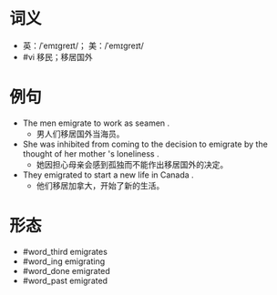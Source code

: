 # 词义
- 英：/ˈemɪɡreɪt/； 美：/ˈemɪɡreɪt/
- #vi 移民；移居国外
# 例句
- The men emigrate to work as seamen .
	- 男人们移居国外当海员。
- She was inhibited from coming to the decision to emigrate by the thought of her mother 's loneliness .
	- 她因担心母亲会感到孤独而不能作出移居国外的决定。
- They emigrated to start a new life in Canada .
	- 他们移居加拿大，开始了新的生活。
# 形态
- #word_third emigrates
- #word_ing emigrating
- #word_done emigrated
- #word_past emigrated
